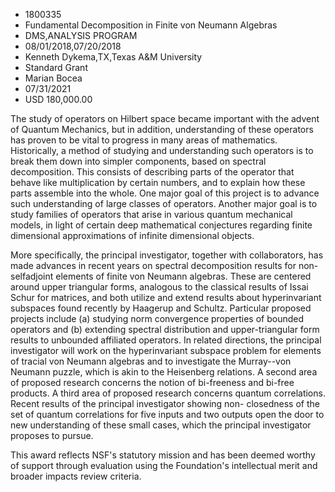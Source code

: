
* 1800335
* Fundamental Decomposition in Finite von Neumann Algebras
* DMS,ANALYSIS PROGRAM
* 08/01/2018,07/20/2018
* Kenneth Dykema,TX,Texas A&M University
* Standard Grant
* Marian Bocea
* 07/31/2021
* USD 180,000.00

The study of operators on Hilbert space became important with the advent of
Quantum Mechanics, but in addition, understanding of these operators has proven
to be vital to progress in many areas of mathematics. Historically, a method of
studying and understanding such operators is to break them down into simpler
components, based on spectral decomposition. This consists of describing parts
of the operator that behave like multiplication by certain numbers, and to
explain how these parts assemble into the whole. One major goal of this project
is to advance such understanding of large classes of operators. Another major
goal is to study families of operators that arise in various quantum mechanical
models, in light of certain deep mathematical conjectures regarding finite
dimensional approximations of infinite dimensional objects.

More specifically, the principal investigator, together with collaborators, has
made advances in recent years on spectral decomposition results for non-
selfadjoint elements of finite von Neumann algebras. These are centered around
upper triangular forms, analogous to the classical results of Issai Schur for
matrices, and both utilize and extend results about hyperinvariant subspaces
found recently by Haagerup and Schultz. Particular proposed projects include (a)
studying norm convergence properties of bounded operators and (b) extending
spectral distribution and upper-triangular form results to unbounded affiliated
operators. In related directions, the principal investigator will work on the
hyperinvariant subspace problem for elements of tracial von Neumann algebras and
to investigate the Murray--von Neumann puzzle, which is akin to the Heisenberg
relations. A second area of proposed research concerns the notion of bi-freeness
and bi-free products. A third area of proposed research concerns quantum
correlations. Recent results of the principal investigator showing non-
closedness of the set of quantum correlations for five inputs and two outputs
open the door to new understanding of these small cases, which the principal
investigator proposes to pursue.

This award reflects NSF's statutory mission and has been deemed worthy of
support through evaluation using the Foundation's intellectual merit and broader
impacts review criteria.
